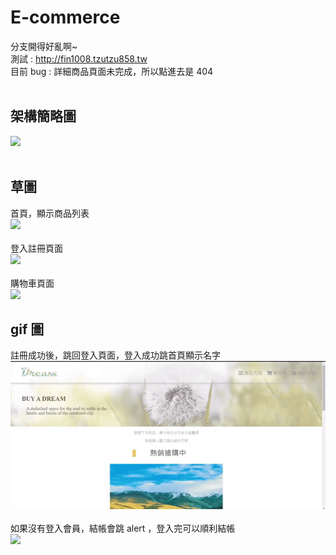 # E-commerce
分支開得好亂啊~<br>
測試 : http://fin1008.tzutzu858.tw<br>
目前 bug : 詳細商品頁面未完成，所以點進去是 404<br>
<br>
## 架構簡略圖<br>
![](https://i.imgur.com/FfItxNs.jpg)<br>
<br>
## 草圖<br>
首頁，顯示商品列表<br>
![](https://i.imgur.com/xUz0s3C.jpg)<br>
<br>
登入註冊頁面<br>
![](https://i.imgur.com/gJeTzwj.jpg)<br>
<br>
購物車頁面<br>
<img src="https://i.imgur.com/Ow24IJj.jpg" width="600" ><br>
## gif 圖<br>
註冊成功後，跳回登入頁面，登入成功跳首頁顯示名字<br>
<img src="https://github.com/tzutzu858/ChallengeDailyUI/blob/master/gif/register.gif?raw=true" width="600" ><br>
<br>
如果沒有登入會員，結帳會跳 alert ，登入完可以順利結帳<br>
<img src="https://github.com/tzutzu858/ChallengeDailyUI/blob/master/gif/order.gif?raw=true?raw=true" width="600" ><br>
